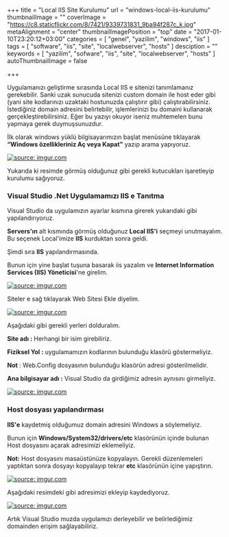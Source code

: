 +++
title = "Local IIS Site Kurulumu"
url = "windows-local-iis-kurulumu"
thumbnailImage = ""
coverImage = "https://c8.staticflickr.com/8/7421/9339731831_9ba94f287c_k.jpg"
metaAlignment = "center"
thumbnailImagePosition = "top"
date = "2017-01-10T23:20:12+03:00"
categories = [
  "genel",
  "yazilim",
  "windows",
  "iis"
]
tags = [
  "software",
  "iis",
  "site",
  "localwebserver",
  "hosts"
]
desciption = ""
keywords = [
  "yazilim",
  "sofware",
  "iis",
  "site",
  "localwebserver",
  "hosts"
]
autoThumbnailImage = false

+++

Uygulamanızı geliştirme sırasında Local IIS e sitenizi tanımlamanız gerekebilir. Sanki uzak sunucuda sitenizi custom domain ile host eder gibi (yani site kodlarınızı uzaktaki hostunuzda çalıştırır gibi) çalıştırabilirsiniz. İstediğiniz domain adresini belirtebilir, işlemlerinizi bu domaini kullanarak gerçekleştirebilirsiniz. Eğer bu yazıyı okuyor iseniz muhtemelen bunu yapmaya gerek duymuşsunuzdur.

İlk olarak windows yüklü bilgisayarımızın başlat menüsüne tıklayarak  **“Windows özellikleriniz Aç veya Kapat”** yazıp arama yapıyoruz.

<a href="http://imgur.com/d5obWDA"><img src="http://i.imgur.com/d5obWDA.png" title="source: imgur.com" /></a>

Yukarıda ki resimde görmüş olduğunuz gibi gerekli kutucukları işaretleyip kurulumu sağıyoruz.

### Visual Studio .Net Uygulamamızı IIS e Tanıtma

Visual Studio da uygulamızın ayarlar kısmına girerek yukarıdaki gibi yapılandırıyoruz.

**Servers'ın** alt kısmında görmüş olduğunuz **Local IIS'i** seçmeyi unutmayalım. Bu seçenek Local'imize **IIS** kurduktan sonra geldi.

Şimdi sıra **IIS** yapılandırmasında.

Bunun için yine başlat tuşuna basarak iis yazalım ve **Internet Information Services (IIS) Yöneticisi**'ne girelim.

<a href="http://imgur.com/e2lPp4E"><img src="http://i.imgur.com/e2lPp4E.png" title="source: imgur.com" /></a>

Siteler e sağ tıklayarak Web Sitesi Ekle diyelim.

<a href="http://imgur.com/UuDqEXb"><img src="http://i.imgur.com/UuDqEXb.png" title="source: imgur.com" /></a>

Aşağıdaki gibi gerekli yerleri dolduralım.

**Site adı :** Herhangi bir isim girebiliriz.

**Fiziksel Yol :**  uygulamamızın kodlarının bulunduğu klasörü göstermeliyiz.

**Not** : Web.Config dosyasının bulunduğu klasörün adresi gösterilmelidir.

**Ana bilgisayar adı :** Visual Studio da girdiğimiz adresin aynısını girmeliyiz.

<a href="http://imgur.com/SQwIO0c"><img src="http://i.imgur.com/SQwIO0c.png" title="source: imgur.com" /></a>

### Host dosyası yapılandırması

**IIS'e** kaydetmiş olduğumuz domain adresini Windows a söylemeliyiz.

Bunun için **Windows/System32/drivers/etc** klasörünün içinde bulunan Host dosyasını  açarak adresimizi eklemeliyiz.

**Not:** Host dosyasını masaüstünüze kopyalayın. Gerekli düzenlemeleri yaptıktan sonra dosyayı kopyalayıp tekrar **etc** klasörünün içine yapıştırın.

<a href="http://imgur.com/ABzsBY9"><img src="http://i.imgur.com/ABzsBY9.png" title="source: imgur.com" /></a>

Aşağıdaki resimdeki gibi adresimizi ekleyip kaydediyoruz.

<a href="http://imgur.com/BGUmzda"><img src="http://i.imgur.com/BGUmzda.png" title="source: imgur.com" /></a>

Artık Visual Studio muzda uygulamızı derleyebilir ve belirlediğimiz domainden erişim sağlayabiliriz.
